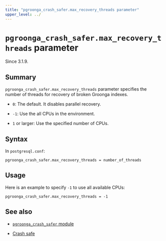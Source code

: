 ```yaml
---
title: "pgroonga_crash_safer.max_recovery_threads parameter"
upper_level: ../
---
```


# `pgroonga_crash_safer.max_recovery_threads` parameter

Since 3.1.9.

## Summary

`pgroonga_crash_safer.max_recovery_threads` parameter specifies the number of threads for recovery of broken Groonga indexes.


* `0`: The default. It disables parallel recovery.

* `-1`: Use the all CPUs in the environment.

* `1` or larger: Use the specified number of CPUs.

## Syntax

In `postgresql.conf`:

```text
pgroonga_crash_safer.max_recovery_threads = number_of_threads
```

## Usage

Here is an example to specify `-1` to use all available CPUs:

```text
pgroonga_crash_safer.max_recovery_threads = -1
```

## See also

  * [`pgroonga_crash_safer` module][pgroonga-crash-safer]

  * [Crash safe][crash-safe]

[pgroonga-crash-safer]:../modules/pgroonga-crash-safer.html

[crash-safe]:../crash-safe.html
